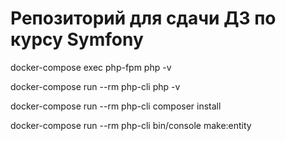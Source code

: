 # Репозиторий для сдачи ДЗ по курсу Symfony

docker-compose exec php-fpm php -v

docker-compose run --rm php-cli php -v

docker-compose run --rm php-cli composer install

docker-compose run --rm php-cli bin/console make:entity 

